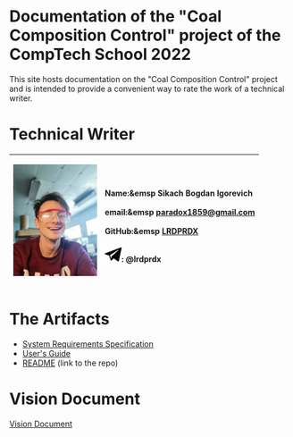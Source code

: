 # Documentation of the "Coal Composition Control" project of the CompTech School 2022

This site hosts documentation on the "Coal Composition Control" project and is intended to provide a convenient way to rate the
work of a technical writer.

# Technical Writer

|<p float="center"><img src="diagrams/bogdan.png" width="150px;"/>|<br>Name:&emsp Sikach Bogdan Igorevich</br><br>email:&emsp paradox1859@gmail.com</br><br>GitHub:&emsp [LRDPRDX](https://github.com/LRDPRDX)</br><br>![tg](diagrams/tg.png): @lrdprdx</br>|
| :---: |:--- |

# The Artifacts

* [System Requirements Specification](srs/srs.md)
* [User's Guide](users_guide/users_numbered.md)
* [README](https://github.com/comptech-winter-school/coal-composition-control) (link to the repo)

# Vision Document

[Vision Document](vision_document/vision_numbered.md)
